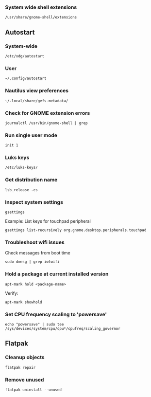 ### System wide shell extensions
```script
/usr/share/gnome-shell/extensions
```

## Autostart
### System-wide
```script
/etc/xdg/autostart
```
### User
```script
~/.config/autostart
```

### Nautilus view preferences
```script
~/.local/share/gvfs-metadata/
```

### Check for GNOME extension errors
```script
journalctl /usr/bin/gnome-shell | grep
```
### Run single user mode
```script
init 1
```

### Luks keys
```script
/etc/luks-keys/
```

### Get distribution name
```script
lsb_release -cs
```

### Inspect system settings
```script
gsettings
```

Example: List keys for touchpad peripheral
```
gsettings list-recursively org.gnome.desktop.peripherals.touchpad
```

### Troubleshoot wifi issues
Check messages from boot time
```
sudo dmesg | grep iwlwifi
```

### Hold a package at current installed version
```
apt-mark hold <package-name>
```
Verify:
```
apt-mark showhold
```

### Set CPU frequency scaling to 'powersave'
```
echo "powersave" | sudo tee /sys/devices/system/cpu/cpu*/cpufreq/scaling_governor
```

## Flatpak
### Cleanup objects
```
flatpak repair
```
### Remove unused
```
flatpak uninstall --unused
```
